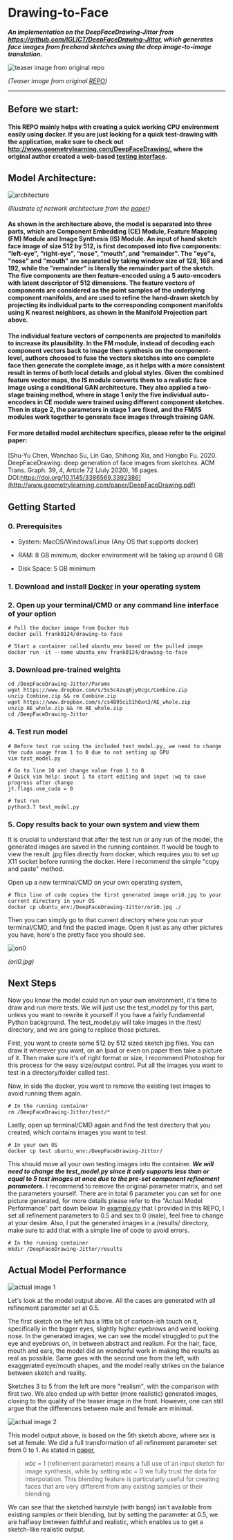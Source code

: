 # Drawing-to-Face

***An implementation on the DeepFaceDrawing-Jittor from https://github.com/IGLICT/DeepFaceDrawing-Jittor, which generates face images from freehand sketches using the deep image-to-image translation.***

![teaser image from original repo](showcase/teaser.jpg)

*(Teaser image from original [REPO](https://github.com/IGLICT/DeepFaceDrawing-Jittor/))*

------

## Before we start:

#### This REPO mainly helps with creating a quick working CPU environment easily using docker. If you are just looking for a quick test-drawing with the application, make sure to check out http://www.geometrylearning.com/DeepFaceDrawing/, where the original author created a web-based [testing interface](http://deepfacedrawing.geometrylearning.com/index_EN_621.html/).


## Model Architecture:

![architecture](showcase/architecture.png)

*(Illustrate of network architecture from the [paper](http://www.geometrylearning.com/paper/DeepFaceDrawing.pdf))*

#### As shown in the architecture above, the model is separated into three parts, which are Component Embedding (CE) Module, Feature Mapping (FM) Module and Image Synthesis (IS) Module. An input of hand sketch face image of size 512 by 512, is first decomposed into five components: “left-eye", “right-eye", “nose", “mouth", and “remainder". The "eye"s, "nose" and "mouth" are separated by taking window size of 128, 168 and 192, while the "remainder" is literally the remainder part of the sketch. The five components are then feature-encoded using a 5 auto-encoders with latent descriptor of 512 dimensions. The feature vectors of components are considered as the point samples of the underlying component manifolds, and are used to refine the hand-drawn sketch by projecting its individual parts to the corresponding component manifolds using K nearest neighbors, as shown in the Manifold Projection part above.

#### The individual feature vectors of components are projected to manifolds to increase its plausibility. In the FM module, instead of decoding each component vectors back to image then synthesis on the component-level, authors choosed to fuse the vectors sketches into one complete face then generate the complete image, as it helps with a more consistent result in terms of both local details and global styles. Given the combined feature vector maps, the IS module converts them to a realistic face image using a conditional GAN architecture. They also applied a two-stage training method, where in stage 1 only the five individual auto-encoders in CE module were trained using different component sketches. Then in stage 2, the parameters in stage 1 are fixed, and the FM/IS modules work together to generate face images through training GAN. 

#### For more detailed model architecture specifics, please refer to the original paper: 
[Shu-Yu Chen, Wanchao Su, Lin Gao, Shihong Xia, and Hongbo Fu. 2020. DeepFaceDrawing: deep generation of face images from sketches. ACM Trans. Graph. 39, 4, Article 72 (July 2020), 16 pages. DOI:https://doi.org/10.1145/3386569.3392386](http://www.geometrylearning.com/paper/DeepFaceDrawing.pdf)


## Getting Started

### 0. Prerequisites

- System: MacOS/Windows/Linux (Any OS that supports docker)

- RAM: 8 GB minimum, docker environment will be taking up around 6 GB

- Disk Space: 5 GB minimum

### 1. Download and install [Docker](https://docs.docker.com/get-docker/) in your operating system

### 2. Open up your terminal/CMD or any command line interface of your option
```
# Pull the docker image from Docker Hub
docker pull frank0124/drawing-to-face

# Start a container called ubuntu_env based on the pulled image
docker run -it --name ubuntu_env frank0124/drawing-to-face
```

### 3. Download pre-trained weights
```
cd /DeepFaceDrawing-Jittor/Params
wget https://www.dropbox.com/s/5s5c4zuq6jy0cgc/Combine.zip
unzip Combine.zip && rm Combine.zip
wget https://www.dropbox.com/s/cs4895ci51h8xn3/AE_whole.zip
unzip AE_whole.zip && rm AE_whole.zip
cd /DeepFaceDrawing-Jittor
```

### 4. Test run model
```
# Before test run using the included test_model.py, we need to change the cuda usage from 1 to 0 due to not setting up GPU
vim test_model.py

# Go to line 10 and change value from 1 to 0 
# Quick vim help: input i to start editing and input :wq to save progress after change
jt.flags.use_cuda = 0

# Test run
python3.7 test_model.py
```

### 5. Copy results back to your own system and view them

It is crucial to understand that after the test run or any run of the model, the generated images are saved in the running container. It would be tough to view the result .jpg files directly from docker, which requires you to set up X11 socket before running the docker. Here I recommend the simple "copy and paste" method.

Open up a new terminal/CMD on your own operating system,
```
# This line of code copies the first generated image ori0.jpg to your current directory in your OS
docker cp ubuntu_env:/DeepFaceDrawing-Jittor/ori0.jpg ./          
```

Then you can simply go to that current directory where you run your terminal/CMD, and find the pasted image. Open it just as any other pictures you have, here's the pretty face you should see.

![ori0](showcase/ori0.jpg)

*(ori0.jpg)*

## Next Steps

Now you know the model could run on your own environment, it's time to draw and run more tests. We will just use the test_model.py for this part, unless you want to rewrite it yourself if you have a fairly fundamental Python background. The test_model.py will take images in the /test/ directory, and we are going to replace those pictures. 

First, you want to create some 512 by 512 sized sketch jpg files. You can draw it wherever you want, on an Ipad or even on paper then take a picture of it. Then make sure it's of right format or size, I recommend Photoshop for this process for the easy size/output control. Put all the images you want to test in a directory/folder called test. 

Now, in side the docker, you want to remove the existing test images to avoid running them again.
```
# In the running container
rm /DeepFaceDrawing-Jittor/test/*
```

Lastly, open up terminal/CMD again and find the test directory that you created, which contains images you want to test.
```
# In your own OS
docker cp test ubuntu_env:/DeepFaceDrawing-Jittor/        
```
This should move all your own testing images into the container. ***We will need to change the test_model.py since it only supports less than or equal to 5 test images at once due to the pre-set component refinement parameters.*** I recommend to remove the original parameter matrix, and set the parameters yourself. There are in total 6 parameter you can set for one picture generated, for more details please refer to the "Actual Model Performance" part down below. In [example.py](example.py) that I provided in this REPO, I set all refinement parameters to 0.5 and sex to 0 (male), feel free to change at your desire. Also, I put the generated images in a /results/ directory, make sure to add that with a simple line of code to avoid errors.
```
# In the running container
mkdir /DeepFaceDrawing-Jittor/results
```

## Actual Model Performance

![actual image 1](showcase/actualcase1.jpg)

Let's look at the model output above. All the cases are generated with all refinement parameter set at 0.5. 

The first sketch on the left has a little bit of cartoon-ish touch on it, specifically in the bigger eyes, slightly higher eyebrows and weird looking nose. In the generated images, we can see the model struggled to put the eye and eyebrows on, in between abstract and realism. For the hair, face, mouth and ears, the model did an wonderful work in making the results as real as possible. Same goes with the second one from the left, with exaggerated eye/mouth shapes, and the model really strikes on the balance between sketch and reality.

Sketches 3 to 5 from the left are more "realism", with the comparison with first two. We also ended up with better (more realistic) generated images, closing to the quality of the teaser image in the front. However, one can still argue that the differences between male and female are minimal.

![actual image 2](showcase/actualcase2.jpg)

This model output above, is based on the 5th sketch above, where sex is set at female. We did a full transformation of all refinement parameter set from 0 to 1. As stated in [paper](http://www.geometrylearning.com/paper/DeepFaceDrawing.pdf), 
> 𝑤𝑏𝑐 = 1 (refinement parameter) means a full use of an input sketch for image synthesis, while by setting 𝑤𝑏𝑐 = 0 we fully trust the data for interpolation. This blending feature is particularly useful for creating faces that are very different from any existing samples or their blending.

We can see that the sketched hairstyle (with bangs) isn't available from existing samples or their blending, but by setting the parameter at 0.5, we are halfway bwtween faithful and realistic, which enables us to get a sketch-like realistic output.


